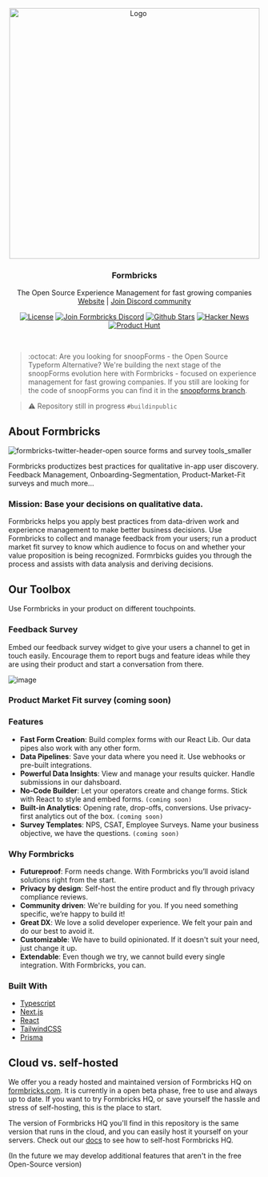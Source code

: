 <p align="center">
<a href="https://github.com/formbricks/formbricks">
    <img src="https://user-images.githubusercontent.com/675065/203262290-3c2bc5b8-839c-468a-b675-e26a369c7fe2.png" alt="Logo" width="500">
  </a>
  <h3 align="center">Formbricks</h3>

  <p align="center">
    The Open Source Experience Management for fast growing companies
    <br />
    <a href="https://formbricks.com/">Website</a>  |  <a href="https://formbricks.com/discord">Join Discord community</a>
  </p>
</p>

<p align="center">
<a href="https://github.com/formbricks/formbricks/blob/main/LICENSE"><img src="https://img.shields.io/badge/license-MIT-purple" alt="License"></a> <a href="https://formbricks.com/discord"><img src="https://img.shields.io/discord/979077669410979880?label=Discord&logo=discord&logoColor=%23fff" alt="Join Formbricks Discord"></a> <a href="https://github.com/formbricks/formbricks/stargazers"><img src="https://img.shields.io/github/stars/formbricks/formbricks?logo=github" alt="Github Stars"></a>
   <a href="https://news.ycombinator.com/item?id=32303986"><img src="https://img.shields.io/badge/Hacker%20News-122-%23FF6600" alt="Hacker News"></a>
   <a href="https://www.producthunt.com/products/snoopforms"><img src="https://img.shields.io/badge/Product%20Hunt-%232%20Product%20of%20the%20Day-orange?logo=producthunt&logoColor=%23fff" alt="Product Hunt"></a>
</p>

<br/>

> :octocat: Are you looking for snoopForms - the Open Source Typeform Alternative? We're building the next stage of the snoopForms evolution here with Formbricks - focused on experience management for fast growing companies. If you still are looking for the code of snoopForms you can find it in the [snoopforms branch](https://github.com/formbricks/formbricks/tree/snoopforms).

> :warning: Repository still in progress `#buildinpublic`

## About Formbricks

![formbricks-twitter-header-open source forms and survey tools_smaller](https://user-images.githubusercontent.com/72809645/201055057-0883bbcf-86f2-4ea1-83f0-3a190a12f6cd.png)

Formbricks productizes best practices for qualitative in-app user discovery. Feedback Management, Onboarding-Segmentation, Product-Market-Fit surveys and much more...

### Mission: Base your decisions on qualitative data.

Formbricks helps you apply best practices from data-driven work and experience management to make better business decisions. Use Formbricks to collect and manage feedback from your users; run a product market fit survey to know which audience to focus on and whether your value proposition is being recognized. Formrbicks guides you through the process and assists with data analysis and deriving decisions.

## Our Toolbox

Use Formbricks in your product on different touchpoints.

### Feedback Survey

Embed our feedback survey widget to give your users a channel to get in touch easily. Encourage them to report bugs and feature ideas while they are using their product and start a conversation from there.

![image](https://user-images.githubusercontent.com/675065/212466794-e271546a-c8dd-4d13-b372-bfedd8cfd5ea.png)

### Product Market Fit survey (coming soon)

### Features

- **Fast Form Creation**: Build complex forms with our React Lib. Our data pipes also work with any other form.
- **Data Pipelines**: Save your data where you need it. Use webhooks or pre-built integrations.
- **Powerful Data Insights**: View and manage your results quicker. Handle submissions in our dahsboard.
- **No-Code Builder**: Let your operators create and change forms. Stick with React to style and embed forms. `(coming soon)`
- **Built-in Analytics**: Opening rate, drop-offs, conversions. Use privacy-first analytics out of the box. `(coming soon)`
- **Survey Templates**: NPS, CSAT, Employee Surveys. Name your business objective, we have the questions. `(coming soon)`

### Why Formbricks

- **Futureproof**: Form needs change. With Formbricks you’ll avoid island solutions right from the start.
- **Privacy by design**: Self-host the entire product and fly through privacy compliance reviews.
- **Community driven**: We're building for you. If you need something specific, we’re happy to build it!
- **Great DX**: We love a solid developer experience. We felt your pain and do our best to avoid it.
- **Customizable**: We have to build opinionated. If it doesn't suit your need, just change it up.
- **Extendable**: Even though we try, we cannot build every single integration. With Formbricks, you can.

### Built With

- [Typescript](https://www.typescriptlang.org/)
- [Next.js](https://nextjs.org/)
- [React](https://reactjs.org/)
- [TailwindCSS](https://tailwindcss.com/)
- [Prisma](https://prisma.io/)

## Cloud vs. self-hosted

We offer you a ready hosted and maintained version of Formbricks HQ on [formbricks.com](https://hq.formbricks.com). It is currently in a open beta phase, free to use and always up to date. If you want to try Formbricks HQ, or save yourself the hassle and stress of self-hosting, this is the place to start.

The version of Formbricks HQ you'll find in this repository is the same version that runs in the cloud, and you can easily host it yourself on your servers. Check out our [docs](https://formbricks.com/docs/formbricks-hq/self-hosting) to see how to self-host Formbricks HQ.

(In the future we may develop additional features that aren't in the free Open-Source version)
